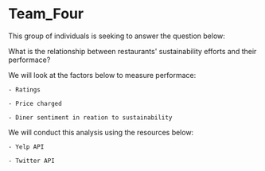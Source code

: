 # Team_Four

This group of individuals is seeking to answer the question below:

What is the relationship between restaurants' sustainability efforts and their performace?

We will look at the factors below to measure performace:

    - Ratings

    - Price charged

    - Diner sentiment in reation to sustainability

We will conduct this analysis using the resources below:

    - Yelp API

    - Twitter API

